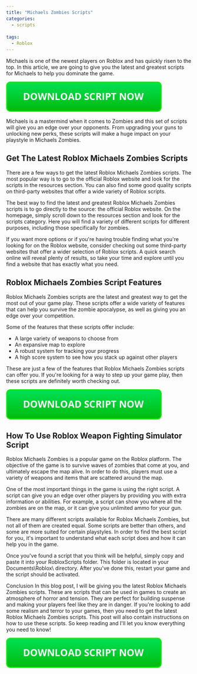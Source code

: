 ```yaml
---
title: "Michaels Zombies Scripts"
categories:
  - scripts
  
tags:
  - Roblox
---
```


Michaels is one of the newest players on Roblox and has quickly risen to the top. In this article, we are going to give you the latest and greatest scripts for Michaels to help you dominate the game.

[![script button](https://github.com/robloxpaste/robloxpaste.github.io/blob/main/script_button.png?raw=true)](https://rbxpaste.com/latest-script)


Michaels is a mastermind when it comes to Zombies and this set of scripts will give you an edge over your opponents. From upgrading your guns to unlocking new perks, these scripts will make a huge impact on your playstyle in Michaels Zombies.

## Get The Latest Roblox Michaels Zombies Scripts

There are a few ways to get the latest Roblox Michaels Zombies scripts. The most popular way is to go to the official Roblox website and look for the scripts in the resources section. You can also find some good quality scripts on third-party websites that offer a wide variety of Roblox scripts.

The best way to find the latest and greatest Roblox Michaels Zombies scripts is to go directly to the source: the official Roblox website. On the homepage, simply scroll down to the resources section and look for the scripts category. Here you will find a variety of different scripts for different purposes, including those specifically for zombies.

If you want more options or if you're having trouble finding what you're looking for on the Roblox website, consider checking out some third-party websites that offer a wider selection of Roblox scripts. A quick search online will reveal plenty of results, so take your time and explore until you find a website that has exactly what you need.

## Roblox Michaels Zombies Script Features
Roblox Michaels Zombies scripts are the latest and greatest way to get the most out of your game play. These scripts offer a wide variety of features that can help you survive the zombie apocalypse, as well as giving you an edge over your competition.

Some of the features that these scripts offer include:

- A large variety of weapons to choose from
- An expansive map to explore
- A robust system for tracking your progress
- A high score system to see how you stack up against other players

These are just a few of the features that Roblox Michaels Zombies scripts can offer you. If you're looking for a way to step up your game play, then these scripts are definitely worth checking out.

[![script button](https://github.com/robloxpaste/robloxpaste.github.io/blob/main/script_button.png?raw=true)](https://rbxpaste.com/latest-script)

## How To Use Roblox Weapon Fighting Simulator Script

Roblox Michaels Zombies is a popular game on the Roblox platform. The objective of the game is to survive waves of zombies that come at you, and ultimately escape the map alive. In order to do this, players must use a variety of weapons and items that are scattered around the map.

One of the most important things in the game is using the right script. A script can give you an edge over other players by providing you with extra information or abilities. For example, a script can show you where all the zombies are on the map, or it can give you unlimited ammo for your gun.

There are many different scripts available for Roblox Michaels Zombies, but not all of them are created equal. Some scripts are better than others, and some are more suited for certain playstyles. In order to find the best script for you, it's important to understand what each script does and how it can help you in the game.

Once you've found a script that you think will be helpful, simply copy and paste it into your RobloxScripts folder. This folder is located in your Documents\Roblox\ directory. After you've done this, restart your game and the script should be activated.

Conclusion
In this blog post, I will be giving you the latest Roblox Michaels Zombies scripts. These are scripts that can be used in games to create an atmosphere of horror and tension. They are perfect for building suspense and making your players feel like they are in danger. If you're looking to add some realism and terror to your games, then you need to get the latest Roblox Michaels Zombies scripts. This post will also contain instructions on how to use these scripts. So keep reading and I'll let you know everything you need to know!

[![script button](https://github.com/robloxpaste/robloxpaste.github.io/blob/main/script_button.png?raw=true)](https://rbxpaste.com/latest-script)